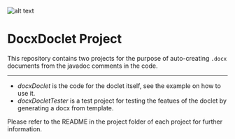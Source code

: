 ![alt text][logo]

[logo]: http://bit.ly/Sky40Email "(c)2019 by Sky4.0 GmbH, www.sky40.de"

# DocxDoclet Project

This repository contains two projects for the purpose of auto-creating `.docx` documents from the javadoc comments in the code.

<hr/>

- *docxDoclet* is the code for the doclet itself, see the example on how to use it.
- *docxDocletTester* is a test project for testing the featues of the doclet by generating a docx from template.

Please refer to the README in the project folder of each project for further information.
